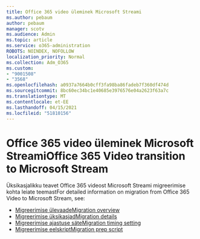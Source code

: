 ```yaml
---
title: Office 365 video üleminek Microsoft Streami
ms.author: pebaum
author: pebaum
manager: scotv
ms.audience: Admin
ms.topic: article
ms.service: o365-administration
ROBOTS: NOINDEX, NOFOLLOW
localization_priority: Normal
ms.collection: Adm_O365
ms.custom:
- "9001508"
- "3568"
ms.openlocfilehash: a0937a7664b0cff3fa98ba86fadeb7f360df474d
ms.sourcegitcommit: 8bc60ec34bc1e40685e3976576e04a2623f63a7c
ms.translationtype: MT
ms.contentlocale: et-EE
ms.lasthandoff: 04/15/2021
ms.locfileid: "51810156"
---
```

# <a name="office-365-video-transition-to-microsoft-stream"></a><span data-ttu-id="a57b3-102">Office 365 video üleminek Microsoft Streami</span><span class="sxs-lookup"><span data-stu-id="a57b3-102">Office 365 Video transition to Microsoft Stream</span></span>

<span data-ttu-id="a57b3-103">Üksikasjalikku teavet Office 365 videost Microsoft Streami migreerimise kohta leiate teemast</span><span class="sxs-lookup"><span data-stu-id="a57b3-103">For detailed information on migration from Office 365 Video to Microsoft Stream, see:</span></span>

- [<span data-ttu-id="a57b3-104">Migreerimise ülevaade</span><span class="sxs-lookup"><span data-stu-id="a57b3-104">Migration overview</span></span>](https://docs.microsoft.com/stream/migrate-from-office-365)
- [<span data-ttu-id="a57b3-105">Migreerimise üksikasjad</span><span class="sxs-lookup"><span data-stu-id="a57b3-105">Migration details</span></span>](https://docs.microsoft.com/stream/migration-experience)
- [<span data-ttu-id="a57b3-106">Migreerimise ajastuse säte</span><span class="sxs-lookup"><span data-stu-id="a57b3-106">Migration timing setting</span></span>](https://docs.microsoft.com/stream/migration-o365video-timing-setting)
- [<span data-ttu-id="a57b3-107">Migreerimise eelskript</span><span class="sxs-lookup"><span data-stu-id="a57b3-107">Migration prep script</span></span>](https://docs.microsoft.com/stream/migration-o365video-prep)
